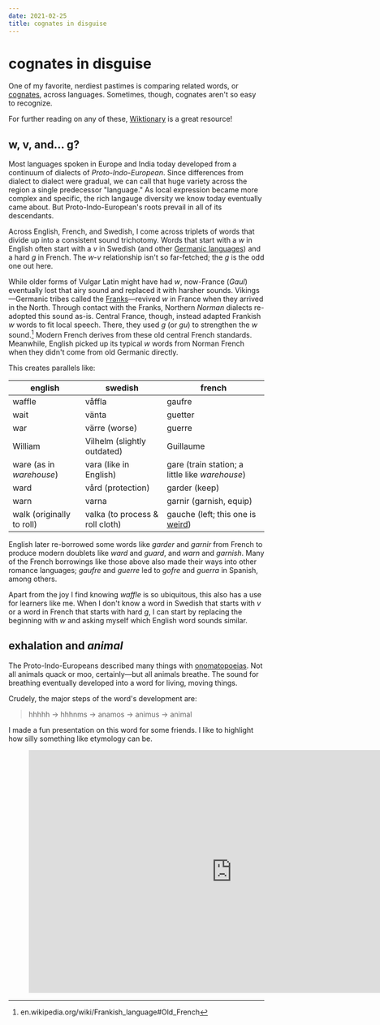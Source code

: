 ```yaml
---
date: 2021-02-25
title: cognates in disguise
---
```


# cognates in disguise

One of my favorite, nerdiest pastimes is comparing related words, or [cognates](https://en.wikipedia.org/wiki/Cognate), across languages. Sometimes, though, cognates aren't so easy to recognize.

For further reading on any of these, [Wiktionary](https://en.wiktionary.org/) is a great resource!

## w, v, and... g?

Most languages spoken in Europe and India today developed from a continuum of dialects of *Proto-Indo-European*. Since differences from dialect to dialect were gradual, we can call that huge variety across the region a single predecessor "language." As local expression became more complex and specific, the rich langauge diversity we know today eventually came about. But Proto-Indo-European's roots prevail in all of its descendants.

Across English, French, and Swedish, I come across triplets of words that divide up into a consistent sound trichotomy. Words that start with a *w* in English often start with a *v* in Swedish (and other [Germanic languages](https://en.wikipedia.org/wiki/Germanic_languages#Modern_status)) and a hard *g* in French. The *w*-*v* relationship isn't so far-fetched; the *g* is the odd one out here.

While older forms of Vulgar Latin might have had *w*, now-France (*Gaul*) eventually lost that airy sound and replaced it with harsher sounds. Vikings—Germanic tribes called the [Franks](https://en.wikipedia.org/wiki/Franks)—revived *w* in France when they arrived in the North. Through contact with the Franks, Northern *Norman* dialects re-adopted this sound as-is. Central France, though, instead adapted Frankish *w* words to fit local speech. There, they used *g* (or *gu*) to strengthen the *w* sound.[^1] Modern French derives from these old central French standards. Meanwhile, English picked up its typical *w* words from Norman French when they didn't come from old Germanic directly.

This creates parallels like:

| english                   | swedish                         | french                                          |
| ------------------------- | ------------------------------- | ----------------------------------------------- |
| waffle                    | våffla                          | gaufre                                          |
| wait                      | vänta                           | guetter                                         |
| war                       | värre (worse)                   | guerre                                          |
| William                   | Vilhelm (slightly outdated)     | Guillaume                                       |
| ware (as in *warehouse*)  | vara (like in English)          | gare (train station; a little like *warehouse*) |
| ward                      | vård (protection)               | garder (keep)                                   |
| warn                      | varna                           | garnir (garnish, equip)                         |
| walk (originally to roll) | valka (to process & roll cloth) | gauche (left; this one is [weird][gauche])      |

English later re-borrowed some words like *garder* and *garnir* from French to produce modern doublets like *ward* and *guard*, and *warn* and *garnish*. Many of the French borrowings like those above also made their ways into other romance languages; *gaufre* and *guerre* led to *gofre* and *guerra* in Spanish, among others.

Apart from the joy I find knowing *waffle* is so ubiquitous, this also has a use for learners like me. When I don't know a word in Swedish that starts with *v* or a word in French that starts with hard *g*, I can start by replacing the beginning with *w* and asking myself which English word sounds similar.

## exhalation and *animal*

The Proto-Indo-Europeans described many things with [onomatopoeias](https://en.wikipedia.org/wiki/Onomatopoeia). Not all animals quack or moo, certainly—but all animals breathe. The sound for breathing eventually developed into a word for living, moving things.

Crudely, the major steps of the word's development are:

> hhhhh →&nbsp;hhhnms →&nbsp;anamos →&nbsp;animus →&nbsp;animal

I made a fun presentation on this word for some friends. I like to highlight how silly something like etymology can be.

<figure>
    <iframe src="https://docs.google.com/presentation/d/e/2PACX-1vQB_rtSMfLU1c5Iu9hkopZy7Cuk-QPejz5C3MW5GSphTPR9VYbE29v0dhL1eVETKEU2ofteUDvR8e-C/embed?start=false&loop=false&delayms=5000" frameborder="0" allowfullscreen="true" mozallowfullscreen="true" webkitallowfullscreen="true" loading="lazy" width="800px" height="479px"></iframe>
</figure>

[^1]: en.wikipedia.org/wiki/Frankish_language#Old_French

[gauche]: https://en.wiktionary.org/wiki/gauche#Etymology_2
